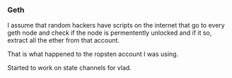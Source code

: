 ### Geth

I assume that random hackers have scripts on the internet that go to every geth node and check if the node is permentently unlocked and if it so, extract all the ether from that account.

That is what happened to the ropsten account  I was using.

Started to work on state channels for vlad.